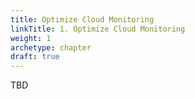 ```yaml
---
title: Optimize Cloud Monitoring
linkTitle: 1. Optimize Cloud Monitoring
weight: 1
archetype: chapter
draft: true
---
```


TBD
